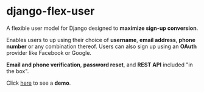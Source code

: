 # django-flex-user

A flexible user model for Django designed to **maximize sign-up conversion**.

Enables users to up using their choice of **username**, **email address**, **phone number** or any combination thereof. 
Users can also sign up using an **OAuth** provider like Facebook or Google.

**Email and phone verification**, **password reset**, and **REST API** included "in the box".

Click [here](https://django-flex-user.herokuapp.com/) to see a **demo**.
